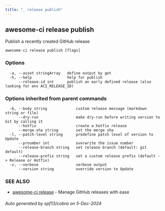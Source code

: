 ```yaml
---
title: "_ release publish"
---
```

## awesome-ci release publish

Publish a recently created GitHub release

```
awesome-ci release publish [flags]
```

### Options

```
  -a, --asset stringArray   define output by get
  -h, --help                help for publish
      --release-id int      publish an early defined release (also looking for env ACI_RELEASE_ID)
```

### Options inherited from parent commands

```
  -b, --body string             custom release message (markdown string or file)
      --dry-run                 make dry-run before writing version to Git by calling it
      --hotfix                  create a hotfix release
      --merge-sha string        set the merge sha
  -l, --patch-level string      predefine patch level of version to Update
      --prnumber int            overwrite the issue number
      --release-branch string   set release branch (default: git default)
      --release-prefix string   set a custom release prefix (default -> Release or Hotfix)
  -v, --verbose                 verbose output
      --version string          override version to Update
```

### SEE ALSO

* [awesome-ci release](./awesome-ci_release)	 - Manage GitHub releases with ease

###### Auto generated by spf13/cobra on 5-Dec-2024
